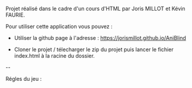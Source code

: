 Projet réalisé dans le cadre d'un cours d'HTML par Joris MILLOT et Kévin FAURIE.

Pour utiliser cette application vous pouvez : 

- Utiliser la github page à l'adresse : https://jorismillot.github.io/AniBlind

- Cloner le projet / télecharger le zip du projet puis lancer le fichier index.html à la racine du dossier.

-- 

Régles du jeu :
